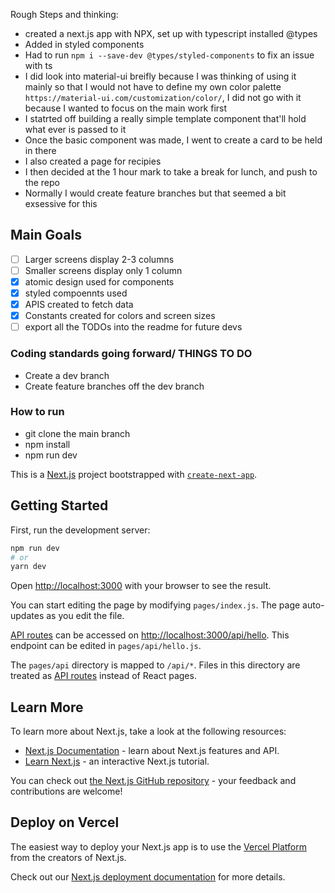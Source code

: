 Rough Steps and thinking:

- created a next.js app with NPX, set up with typescript
  installed @types
- Added in styled components
- Had to run `npm i --save-dev @types/styled-components` to fix an issue with ts
- I did look into material-ui breifly because I was thinking of using it mainly so that I would not have to define my own color palette `https://material-ui.com/customization/color/`, I did not go with it because I wanted to focus on the main work first
- I statrted off building a really simple template component that'll hold what ever is passed to it
- Once the basic component was made, I went to create a card to be held in there
- I also created a page for recipies
- I then decided at the 1 hour mark to take a break for lunch, and push to the repo
- Normally I would create feature branches but that seemed a bit exsessive for this

## Main Goals

- [ ] Larger screens display 2-3 columns
- [ ] Smaller screens display only 1 column
- [x] atomic design used for components
- [x] styled compoennts used
- [x] APIS created to fetch data
- [x] Constants created for colors and screen sizes
- [ ] export all the TODOs into the readme for future devs

### Coding standards going forward/ THINGS TO DO

- Create a dev branch
- Create feature branches off the dev branch

### How to run

- git clone the main branch
- npm install
- npm run dev

This is a [Next.js](https://nextjs.org/) project bootstrapped with [`create-next-app`](https://github.com/vercel/next.js/tree/canary/packages/create-next-app).

## Getting Started

First, run the development server:

```bash
npm run dev
# or
yarn dev
```

Open [http://localhost:3000](http://localhost:3000) with your browser to see the result.

You can start editing the page by modifying `pages/index.js`. The page auto-updates as you edit the file.

[API routes](https://nextjs.org/docs/api-routes/introduction) can be accessed on [http://localhost:3000/api/hello](http://localhost:3000/api/hello). This endpoint can be edited in `pages/api/hello.js`.

The `pages/api` directory is mapped to `/api/*`. Files in this directory are treated as [API routes](https://nextjs.org/docs/api-routes/introduction) instead of React pages.

## Learn More

To learn more about Next.js, take a look at the following resources:

- [Next.js Documentation](https://nextjs.org/docs) - learn about Next.js features and API.
- [Learn Next.js](https://nextjs.org/learn) - an interactive Next.js tutorial.

You can check out [the Next.js GitHub repository](https://github.com/vercel/next.js/) - your feedback and contributions are welcome!

## Deploy on Vercel

The easiest way to deploy your Next.js app is to use the [Vercel Platform](https://vercel.com/new?utm_medium=default-template&filter=next.js&utm_source=create-next-app&utm_campaign=create-next-app-readme) from the creators of Next.js.

Check out our [Next.js deployment documentation](https://nextjs.org/docs/deployment) for more details.
